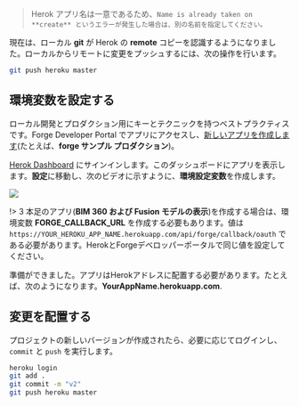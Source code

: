 > Herok アプリ名は一意であるため、`Name is already taken on **create** というエラーが発生した場合は、別の名前を指定してください。`

現在は、ローカル **git** が Herok の **remote** コピーを認識するようになりました。ローカルからリモートに変更をプッシュするには、次の操作を行います。

```bash
git push heroku master
```

## 環境変数を設定する

ローカル開発とプロダクション用にキーとテクニックを持つベストプラクティスです。Forge Developer Portal でアプリにアクセスし、[新しいアプリを作成します](/account/?id=create-an-app)(たとえば、**forge サンプル プロダクション**)。 

[Herok Dashboard](https://dashboard.heroku.com/) にサインインします。このダッシュボードにアプリを表示します。**設定**に移動し、次のビデオに示すように、**環境設定変数**を作成します。

![](_media/deployment/heroku/env_vars.gif) 

!> 3 本足のアプリ(**BIM 360 および Fusion モデルの表示**)を作成する場合は、環境変数 **FORGE_CALLBACK_URL** を作成する必要もあります。値は `https://YOUR_HEROKU_APP_NAME.herokuapp.com/api/forge/callback/oauth` である必要があります。HerokとForgeデベロッパーポータルで同じ値を設定してください。 

準備ができました。アプリはHerokアドレスに配置する必要があります。たとえば、次のようになります。**YourAppName.herokuapp.com**.

## 変更を配置する

プロジェクトの新しいバージョンが作成されたら、必要に応じてログインし、`commit` と `push` を実行します。

```bash
heroku login
git add .
git commit -m "v2"
git push heroku master
```